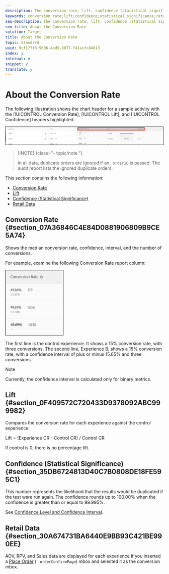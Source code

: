 ```yaml
---
description: The conversion rate, lift, confidence (statistical significance) and confidence interval are reported for each experience.
keywords: conversion rate;lift;confidence;statistical significance;retail data
seo-description: The conversion rate, lift, confidence (statistical significance) and confidence interval are reported for each experience.
seo-title: About the Conversion Rate
solution: Target
title: About the Conversion Rate
topic: Standard
uuid: 9cf17ff0-9606-4ad5-8077-f41acfc84813
index: y
internal: n
snippet: y
translate: y
---
```


# About the Conversion Rate

The following illustration shows the chart header for a sample activity with the [!UICONTROL  Conversion Rate], [!UICONTROL  Lift], and [!UICONTROL  Confidence] headers highlighted. 

![](../assets/conversion-rate.jpg) 


>[!NOTE] {class="- topic/note "}
>
>In all data, duplicate orders are ignored if an ` orderID` is passed. The audit report lists the ignored duplicate orders. 



This section contains the following information: 


* [ Conversion Rate](../c_reports/c_conversion_rate.md#section_07A36846C4E84D0881906809B9CE5A74)
* [ Lift](../c_reports/c_conversion_rate.md#section_0F409572C720433D9378092ABC999982)
* [ Confidence (Statistical Significance)](../c_reports/c_conversion_rate.md#section_35DB6724813D40C7B0808DE18FE595C1)
* [ Retail Data](../c_reports/c_conversion_rate.md#section_30A674731BA6440E9BB93C421BE990EE)


## Conversion Rate {#section_07A36846C4E84D0881906809B9CE5A74}

Shows the median conversion rate, confidence, interval, and the number of conversions. 

For example, examine the following Conversion Rate report column: 

![](../assets/conversion-rate-detail.jpg) 

The first line is the control experience. It shows a 15% conversion rate, with three conversions. The second line, Experience B, shows a 15% conversion rate, with a confidence interval of plus or minus 15.65% and three conversions. 


>[!NOTE]
>
>Currently, the confidence interval is calculated only for binary metrics.



## Lift {#section_0F409572C720433D9378092ABC999982}

Compares the conversion rate for each experience against the control experience. 

Lift = (Experience CR - Control CR) / Control CR 

If control is 0, there is no percentage lift. 

## Confidence (Statistical Significance) {#section_35DB6724813D40C7B0808DE18FE595C1}

This number represents the likelihood that the results would be duplicated if the test were run again. The confidence rounds up to 100.00% when the confidence is greater than or equal to 99.995%. 

See [ Confidence Level and Confidence Interval](../c_reports/c_conversion_rate/c_confidence_level_and_confidence_interval.md#concept_0D0002A1EBDF420E9C50E2A46F36629B). 

## Retail Data {#section_30A674731BA6440E9BB93C421BE990EE}

AOV, RPV, and Sales data are displayed for each experience if you inserted a [ Place Order](https://marketing.adobe.com/resources/help/en_US/target/ov/t_orderconfirm_create.html) ( ` orderConfirmPage`) mbox and selected it as the conversion mbox. 
